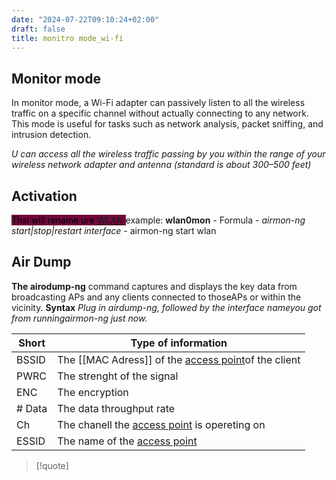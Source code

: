 ```yaml
---
date: "2024-07-22T09:10:24+02:00"
draft: false
title: monitro mode_wi-fi
---
```


## Monitor mode

In monitor mode, a Wi-Fi adapter can passively listen to all the
wireless traffic on a specific channel without actually connecting to
any network. This mode is useful for tasks such as network analysis,
packet sniffing, and intrusion detection.

*U can access all the wireless traffic passing by you within the range
of your wireless network adapter and antenna (standard is about 300–500
feet)*

## Activation

<mark style="background: #72083D;">Thsi will rename ure
[WLAN](/Network/Network_Types/WLAN) </mark> example:
**wlan0mon** - Formula - *airmon-ng start\|stop\|restart interface* -
airmon-ng start wlan

## Air Dump

**The airodump-ng** command captures and displays the key data from
broadcasting APs and any clients connected to thoseAPs or within the
vicinity. **Syntax** *Plug in airdump-ng, followed by the interface
nameyou got from runningairmon-ng just now.*

| Short  | Type of information                                                                                  |
|--------|------------------------------------------------------------------------------------------------------|
| BSSID  | The \[\[MAC Adress\]\] of the [access point](/Network/Ref_OSI/access_point)of the client |
| PWRC   | The strenght of the signal                                                                           |
| ENC    | The encryption                                                                                       |
| # Data | The data throughput rate                                                                             |
| Ch     | The chanell the [access point](/Network/Ref_OSI/access_point) is opereting on            |
| ESSID  | The name of the [access point](/Network/Ref_OSI/access_point)                            |

> \[!quote\]
